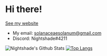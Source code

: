 # Hi there!
[See my website](https://sites.google.com/view/artemive)

- My email: solanaceaesolanum@gmail.com
- Discord: Nightshade#4211

![Nightshade's Github Stats](https://github-readme-stats.vercel.app/api?username=Atropa-Solanaceae&show_icons=true&theme=cobalt&hide=issues)
[![Top Langs](https://github-readme-stats.vercel.app/api/top-langs/?username=Atropa-Solanaceae&theme=cobalt)](https://github.com/anuraghazra/github-readme-stats)


